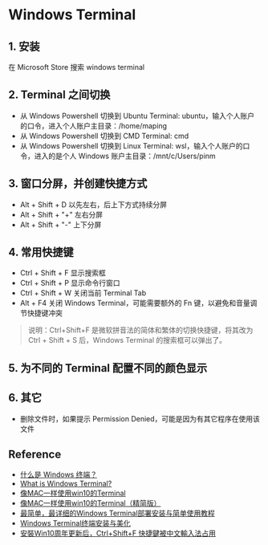# Windows Terminal

## 1. 安装
在 Microsoft Store 搜索 windows terminal

## 2. Terminal 之间切换
- 从 Windows Powershell 切换到 Ubuntu Terminal: ubuntu，输入个人账户的口令，进入个人账户主目录：/home/maping
- 从 Windows Powershell 切换到 CMD Terminal: cmd
- 从 Windows Powershell 切换到 Linux Terminal: wsl，输入个人账户的口令，进入的是个人 Windows 账户主目录：/mnt/c/Users/pinm

## 3. 窗口分屏，并创建快捷方式
- Alt + Shift + D 以先左右，后上下方式持续分屏
- Alt + Shift + "+" 左右分屏
- Alt + Shift + "-" 上下分屏

## 4. 常用快捷键
- Ctrl + Shift + F 显示搜索框 
- Ctrl + Shift + P 显示命令行窗口
- Ctrl + Shift + W 关闭当前 Terminal Tab
- Alt + F4 关闭 Windows Terminal，可能需要额外的 Fn 键，以避免和音量调节快捷键冲突
>说明：Ctrl+Shift+F 是微软拼音法的简体和繁体的切换快捷键，将其改为 Ctrl + Shift + S 后，Windows Terminal 的搜索框可以弹出了。

## 5. 为不同的 Terminal 配置不同的颜色显示 

## 6. 其它
- 删除文件时，如果提示 Permission Denied，可能是因为有其它程序在使用该文件

## Reference
- [什么是 Windows 终端？](https://docs.microsoft.com/zh-cn/windows/terminal/)
- [What is Windows Terminal?](https://docs.microsoft.com/en-us/windows/terminal/)
- [像MAC一样使用win10的Terminal](https://www.jianshu.com/p/4b2b7074d9e2)
- [像MAC一样使用win10的Terminal（精简版）](https://www.jianshu.com/p/a611d351251b)
- [最简单，最详细的Windows Terminal部署安装与简单使用教程](https://haokan.baidu.com/v?vid=8041035553118070239&pd=bjh&fr=bjhauthor&type=video)
- [Windows Terminal终端安装与美化](https://www.cnblogs.com/kuronekonano/p/12519447.html)
- [安裝Win10周年更新后，Ctrl+Shift+F 快捷鍵被中文輸入法占用](https://answers.microsoft.com/zh-hans/windows/forum/windows_10-ime/%E5%AE%89%E8%A3%9Dwin10%E5%91%A8%E5%B9%B4%E6%9B%B4/53ca0c03-7b30-4bcb-9cf2-e4f91f546186)
